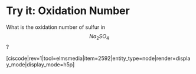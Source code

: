 # Try it: Oxidation Number

What is the oxidation number of sulfur in $$Na_2SO_4$$? 

[ciscode|rev=1|tool=elmsmedia|item=2592|entity_type=node|render=display_mode|display_mode=h5p]